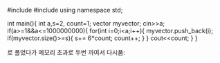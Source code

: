 #include <iostream>
#include <vector>
using namespace std;

int main(){
    int a,s=2, count=1;
    vector<int> myvector;
    cin>>a;
    if(a>=1&&a<=1000000000){
        for(int i=0;i<a;i++){
            myvector.push_back(i);
            if(myvector.size()>=s){
                s+= 6*count;
                count++;
            }
        }
        cout<<count;
    }
}

로 풀었다가 메모리 초과로 두번 까여서 다시품:
